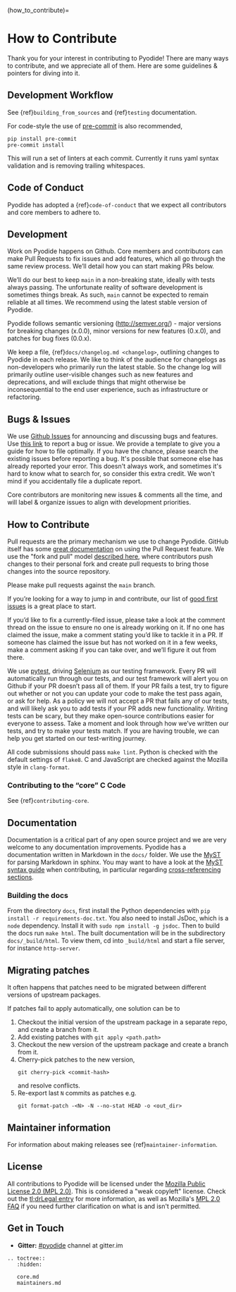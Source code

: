 (how_to_contribute)=

# How to Contribute

Thank you for your interest in contributing to Pyodide! There are many ways to
contribute, and we appreciate all of them. Here are some guidelines & pointers
for diving into it.

## Development Workflow

See {ref}`building_from_sources` and {ref}`testing` documentation.

For code-style the use of [pre-commit](https://pre-commit.com/) is also recommended,

```
pip install pre-commit
pre-commit install
```

This will run a set of linters at each commit. Currently it runs yaml syntax
validation and is removing trailing whitespaces.

## Code of Conduct

Pyodide has adopted a {ref}`code-of-conduct` that we expect all contributors and
core members to adhere to.

## Development

Work on Pyodide happens on Github. Core members and contributors can make Pull
Requests to fix issues and add features, which all go through the same review
process. We’ll detail how you can start making PRs below.

We’ll do our best to keep `main` in a non-breaking state, ideally with tests
always passing. The unfortunate reality of software development is sometimes
things break. As such, `main` cannot be expected to remain reliable at all
times. We recommend using the latest stable version of Pyodide.

Pyodide follows semantic versioning (http://semver.org/) - major versions for
breaking changes (x.0.0), minor versions for new features (0.x.0), and patches
for bug fixes (0.0.x).

We keep a file, {ref}`docs/changelog.md <changelog>`, outlining changes to
Pyodide in each release. We like to think of the audience for changelogs as
non-developers who primarily run the latest stable. So the change log will
primarily outline user-visible changes such as new features and deprecations,
and will exclude things that might otherwise be inconsequential to the end user
experience, such as infrastructure or refactoring.

## Bugs & Issues

We use [Github Issues](https://github.com/pyodide/pyodide/issues) for
announcing and discussing bugs and features. Use
[this link](https://github.com/pyodide/pyodide/issues/new) to report a
bug or issue. We provide a template to give you a guide for how to file
optimally. If you have the chance, please search the existing issues before
reporting a bug. It's possible that someone else has already reported your
error. This doesn't always work, and sometimes it's hard to know what to search
for, so consider this extra credit. We won't mind if you accidentally file a
duplicate report.

Core contributors are monitoring new issues & comments all the time, and will
label & organize issues to align with development priorities.

## How to Contribute

Pull requests are the primary mechanism we use to change Pyodide. GitHub itself
has some
[great documentation](https://help.github.com/articles/about-pull-requests/)
on using the Pull Request feature. We use the "fork and pull" model
[described here](https://help.github.com/articles/about-pull-requests/),
where contributors push changes to their personal fork and create pull requests
to bring those changes into the source repository.

Please make pull requests against the `main` branch.

If you’re looking for a way to jump in and contribute, our list of
[good first issues](https://github.com/pyodide/pyodide/labels/good%20first%20issue)
is a great place to start.

If you’d like to fix a currently-filed issue, please take a look at the comment
thread on the issue to ensure no one is already working on it. If no one has
claimed the issue, make a comment stating you’d like to tackle it in a PR. If
someone has claimed the issue but has not worked on it in a few weeks, make a
comment asking if you can take over, and we’ll figure it out from there.

We use [pytest](https://pytest.org), driving
[Selenium](https://www.seleniumhq.org) as our testing framework. Every PR will
automatically run through our tests, and our test framework will alert you on
Github if your PR doesn’t pass all of them. If your PR fails a test, try to
figure out whether or not you can update your code to make the test pass again,
or ask for help. As a policy we will not accept a PR that fails any of our
tests, and will likely ask you to add tests if your PR adds new functionality.
Writing tests can be scary, but they make open-source contributions easier for
everyone to assess. Take a moment and look through how we’ve written our tests,
and try to make your tests match. If you are having trouble, we can help you get
started on our test-writing journey.

All code submissions should pass `make lint`. Python is checked with the
default settings of `flake8`. C and JavaScript are checked against the Mozilla
style in `clang-format`.

### Contributing to the “core” C Code

See {ref}`contributing-core`.

## Documentation

Documentation is a critical part of any open source project and we are very
welcome to any documentation improvements. Pyodide has a documentation written
in Markdown in the `docs/` folder. We use the
[MyST](https://myst-parser.readthedocs.io/en/latest/using/syntax.html#targets-and-cross-referencing)
for parsing Markdown in sphinx. You may want to have a look at the
[MyST syntax guide](https://myst-parser.readthedocs.io/en/latest/using/syntax.html#the-myst-syntax-guide)
when contributing, in particular regarding
[cross-referencing sections](https://myst-parser.readthedocs.io/en/latest/using/syntax.html#targets-and-cross-referencing).

### Building the docs

From the directory `docs`, first install the Python dependencies with
`pip install -r requirements-doc.txt`. You also need to install JsDoc, which is a
`node` dependency. Install it with `sudo npm install -g jsdoc`. Then to
build the docs run `make html`. The built documentation will be in the
subdirectory `docs/_build/html`. To view them, cd into `_build/html` and
start a file server, for instance `http-server`.

## Migrating patches

It often happens that patches need to be migrated between different versions of
upstream packages.

If patches fail to apply automatically, one solution can be to

1. Checkout the initial version of the upstream package in a separate repo, and
   create a branch from it.
2. Add existing patches with `git apply <path.path>`
3. Checkout the new version of the upstream package and create a branch from it.
4. Cherry-pick patches to the new version,
   ```
   git cherry-pick <commit-hash>
   ```
   and resolve conflicts.
5. Re-export last `N` commits as patches e.g.
   ```
   git format-patch -<N> -N --no-stat HEAD -o <out_dir>
   ```

## Maintainer information

For information about making releases see {ref}`maintainer-information`.

## License

All contributions to Pyodide will be licensed under the
[Mozilla Public License 2.0 (MPL 2.0)](https://www.mozilla.org/en-US/MPL/2.0/).
This is considered a "weak copyleft" license. Check out the [tl;drLegal entry][] for more
information, as well as Mozilla's
[MPL 2.0 FAQ](https://www.mozilla.org/en-US/MPL/2.0/FAQ/) if you need further
clarification on what is and isn't permitted.

## Get in Touch

- **Gitter:** [#pyodide](https://gitter.im/pyodide/community) channel at gitter.im

[tl;drlegal entry]: https://tldrlegal.com/license/mozilla-public-license-2.0-(mpl-2)

```{eval-rst}
.. toctree::
   :hidden:

   core.md
   maintainers.md
```
